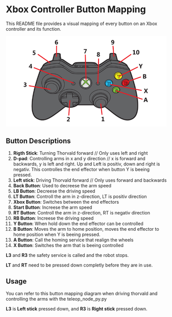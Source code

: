 # Xbox Controller Button Mapping

This README file provides a visual mapping of every button on an Xbox controller and its function.

![Xbox Controller](x_box_controller_diagram.png)

## Button Descriptions

1. **Rigth Stick**: Turning Thorvald forward // Only uses left and right
2. **D-pad**: Controlling arms in x and y direction // x is forward and backwards, y is left and right. Up and Left is positiv, down and right is negativ. This controlles the end effector when button Y is beeing pressed.
3. **Left stick**: Driving Thorvald forward // Only uses forward and backwards
4. **Back Button**: Used to decreese the arm speed
5. **LB Button**: Decreese the driving speed
6. **LT Button**: Controll the arm in z-direction, LT is positiv direction
7. **Xbox Button**: Switches between the end effectors
8. **Start Button**: Increese the arm speed
9. **RT Button**: Controll the arm in z-direction, RT is negativ direction
10. **RB Button**: Increese the driving speed
11. **Y Button**: When hold down the end effector can be controlled
12. **B Button**: Moves the arm to home position, moves the end effector to home position when Y is beeing pressed.
13. **A Button**: Call the homing service that realign the wheels
14. **X Button**: Switches the arm that is beeing controlled

**L3** and **R3** the safety service is called and the robot stops.

**LT** and **RT** need to be pressed down completly before they are in use.

## Usage

You can refer to this button mapping diagram when driving thorvald and controlling the arms with the teleop_node_py.py

**L3** is **Left stick** pressed down, and **R3** is **Right stick** pressed down.
